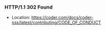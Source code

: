 ### HTTP/1.1 302 Found
- Location: https://coder.com/docs/coder-oss/latest/contributing/CODE_OF_CONDUCT
